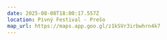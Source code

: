 ```yaml
---
date: 2025-08-08T18:00:17.557Z
location: Pivný Festival - Prešo
map_url: https://maps.app.goo.gl/z1kSVr3irbwhrn4k7
---
```

